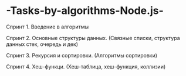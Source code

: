 # -Tasks-by-algorithms-Node.js-

Спринт 1. Введение в алгоритмы

Спринт 2. Основные структуры данных.
(Связные списки, структура данных стек, очередь и дек)

Спринт 3. Рекурсия и сортировки.
(Алгоритмы сортировки)

Спринт 4. Хеш-функци.
(Хеш-таблица, хеш-функция, коллизии)
